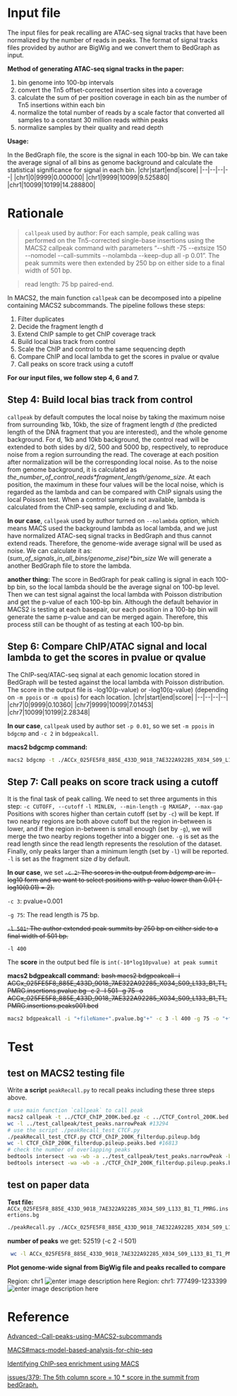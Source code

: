 # Input file
The input files for peak recalling are ATAC-seq signal tracks that have been normalized by the number of reads in peaks. The format of signal tracks files provided by author are BigWig and we convert them to BedGraph as input.

**Method of generating ATAC-seq signal tracks in the paper:**
 1. bin genome into 100-bp intervals
 2. convert the Tn5 offset-corrected insertion sites into a coverage
 3. calculate the sum of per position coverage in each bin as the number of Tn5 insertions within each bin
 4. normalize the total number of reads by a scale factor that converted all samples to a constant 30 million reads within peaks
 5. normalize samples by their quality and read depth

**Usage:**

In the BedGraph file, the score is the signal in each 100-bp bin. We can take the average signal of all bins as genome background and calculate the statistical significance for signal in each bin.
|chr|start|end|score|
|--|--|--|--|
|chr1|0|9999|0.000000|
|chr1|9999|10099|9.525880|
|chr1|10099|10199|14.288800|
# Rationale
> `callpeak` used by author: For each sample, peak calling was performed on the Tn5-corrected single-base insertions using the MACS2 callpeak command with parameters “--shift -75 --extsize 150 --nomodel --call-summits --nolambda --keep-dup all -p 0.01”. The peak summits were then extended by 250 bp on either side to a final width of 501 bp.

> read length: 75 bp paired-end.

In MACS2, the main function `callpeak` can be decomposed into a pipeline containing MACS2 subcommands. The pipeline follows these steps: 
1. Filter duplicates
2. Decide the fragment length d
3. Extend ChIP sample to get ChIP coverage track
4. Build local bias track from control
5. Scale the ChIP and control to the same sequencing depth
6. Compare ChIP and local lambda to get the scores in pvalue or qvalue
7. Call peaks on score track using a cutoff

**For our input files, we follow step 4, 6 and 7.**
## Step 4: Build local bias track from control
`callpeak` by default computes the local noise by taking the maximum noise from surrounding 1kb, 10kb, the size of fragment length _d_ (the predicted length of the DNA fragment that you are interested), and the whole genome background. For d, 1kb and 10kb background, the control read will be extended to both sides by d/2, 500 and 5000 bp, respectively, to reproduce noise from a region surrounding the read. The coverage at each position after normalization will be the corresponding local noise. As to the noise from genome background, it is calculated as _the_number_of_control_reads*fragment_length/genome_size_. At each position, the maximum in these four values will be the local noise, which is regarded as the lambda and can be compared with ChIP signals using the local Poisson test. When a control sample is not available, lambda is calculated from the ChIP-seq sample, excluding d and 1kb.

**In our case**, `callpeak` used by author turned on `--nolambda` option, which means MACS used the background lambda as local lambda, and we just have normalized ATAC-seq signal tracks in BedGraph and thus cannot extend reads. Therefore, the genome-wide average signal will be used as noise. We can calculate it as:
(_sum_of_signals_in_all_bins/genome_zise)*bin_size_
We will generate a another BedGraph file to store the lambda.

**another thing:** The score in BedGraph for peak calling is signal in each 100-bp bin, so the local lambda should be the average signal on 100-bp level. Then we can test signal against the local lambda with Poisson distribution and get the p-value of each 100-bp bin. Although the default behavior in MACS2 is testing at each basepair, our each position in a 100-bp bin will generate the same p-value and can be merged again. Therefore, this process still can be thought of as testing at each 100-bp bin.
## Step 6: Compare ChIP/ATAC signal and local lambda to get the scores in pvalue or qvalue
The ChIP-seq/ATAC-seq signal at each genomic location stored in BedGraph will be tested against the local lambda with Poisson distribution. The score in the output file is -log10(p-value) or -log10(q-value) (depending on `-m ppois` or `-m qpois`) for each location.
|chr|start|end|score|
|--|--|--|--|
|chr7|0|9999|0.10360|
|chr7|9999|10099|7.01453|
|chr7|10099|10199|2.28348|

**In our case**, `callpeak` used by author set `-p 0.01`, so we set `-m ppois` in `bdgcmp` and `-c 2` in `bdgpeakcall`.

**macs2 bdgcmp command:**
```bash
macs2 bdgcmp -t ./ACCx_025FE5F8_885E_433D_9018_7AE322A92285_X034_S09_L133_B1_T1_PMRG.insertions.bg -c ACCx_025FE5F8_885E_433D_9018_7AE322A92285_X034_S09_L133_B1_T1_PMRG.insertions.lambda.bg -m ppois -o ACCx_025FE5F8_885E_433D_9018_7AE322A92285_X034_S09_L133_B1_T1_PMRG.insertions.pvalue.bg
```
## Step 7: Call peaks on score track using a cutoff
It is the final task of peak calling. We need to set three arguments in this step:
`-c CUTOFF, --cutoff`
`-l MINLEN, --min-length`
`-g MAXGAP, --max-gap`
Positions with scores higher than certain cutoff (set by `-c`) will be kept. If two nearby regions are both above cutoff but the region in-between is lower, and if the region in-between is small enough (set by `-g`), we will merge the two nearby regions together into a bigger one. `-g` is set as the read length since the read length represents the resolution of the dataset. Finally, only peaks larger than a minimum length (set by `-l`) will be reported. `-l` is set as the fragment size _d_ by default. 

**In our case**, we set 
~~`-c 2`: The scores in the output from _bdgcmp_ are in -log10 form and we want to select positions with p-value lower than 0.01 (-log10(0.01) = 2).~~

`-c 3`: pvalue=0.001

`-g 75`: The read length is 75 bp.

~~`-l 501`: The author extended peak summits by 250 bp on either side to a final width of 501 bp.~~

`-l 400`

The **score** in the output bed file is `int(-10*log10pvalue) at peak summit`

**macs2 bdgpeakcall command:**
~~bash
macs2 bdgpeakcall -i ACCx_025FE5F8_885E_433D_9018_7AE322A92285_X034_S09_L133_B1_T1_PMRG.insertions.pvalue.bg -c 2 -l 501 -g 75 -o ACCx_025FE5F8_885E_433D_9018_7AE322A92285_X034_S09_L133_B1_T1_PMRG.insertions.peaks001.bed~~
```bash
macs2 bdgpeakcall -i "+fileName+".pvalue.bg"+" -c 3 -l 400 -g 75 -o "+fileName+".peaks001.bed
```
# Test
## test on MACS2 testing file
Write **a script** `peakRecall.py` to recall peaks including these three steps above.
```bash
# use main function `callpeak` to call peak
macs2 callpeak -t ../CTCF_ChIP_200K.bed.gz -c ../CTCF_Control_200K.bed.gz -f BED -g hs -n test -B
wc -l ../test_callpeak/test_peaks.narrowPeak #13294
# use the script ./peakRecall_test_CTCF.py
./peakRecall_test_CTCF.py CTCF_ChIP_200K_filterdup.pileup.bdg
wc -l CTCF_ChIP_200K_filterdup.pileup.peaks.bed #16813 
# check the number of overlapping peaks
bedtools intersect -wa -wb -a ../test_callpeak/test_peaks.narrowPeak -b ./CTCF_ChIP_200K_filterdup.pileup.peaks.bed -sorted -filenames -f 1.0 | wc -l # 13294
bedtools intersect -wa -wb -a ./CTCF_ChIP_200K_filterdup.pileup.peaks.bed -b ../test_callpeak/test_peaks.narrowPeak -sorted -filenames -f 1.0 | wc -l # 12284
```
## test on paper data
**Test file:** `ACCx_025FE5F8_885E_433D_9018_7AE322A92285_X034_S09_L133_B1_T1_PMRG.insertions.bg`
```bash
./peakRecall.py ./ACCx_025FE5F8_885E_433D_9018_7AE322A92285_X034_S09_L133_B1_T1_PMRG.insertions.bg
```
**number of peaks** we get: 52519 (-c 2 -l 501) 
```bash
 wc -l ACCx_025FE5F8_885E_433D_9018_7AE322A92285_X034_S09_L133_B1_T1_PMRG.insertions.peaks001.bed # 52519
```
**Plot genome-wide signal from BigWig file and peaks recalled to compare**

Region: chr1
![enter image description here](https://raw.githubusercontent.com/Luming-L/ProjectNew/master/Results/PeakRecall/peakRecall_chr1.png)
Region: chr1: 777499-1233399
![enter image description here](https://raw.githubusercontent.com/Luming-L/ProjectNew/master/Results/PeakRecall/peakRecall_chr1_777499_1233399.png)


# Reference
[Advanced:-Call-peaks-using-MACS2-subcommands](https://github.com/macs3-project/MACS/wiki/Advanced:-Call-peaks-using-MACS2-subcommands)

[MACS#macs-model-based-analysis-for-chip-seq](https://github.com/macs3-project/MACS#macs-model-based-analysis-for-chip-seq)

[Identifying ChIP-seq enrichment using MACS](https://www.nature.com/articles/nprot.2012.101)

[issues/379: The 5th column score = 10 * score in the summit from bedGraph.](https://github.com/macs3-project/MACS/issues/379)

<!--stackedit_data:
eyJoaXN0b3J5IjpbLTE4MjE3NjQ0NDcsMTc1MjYyNTc3OSwxOT
UxNDI4NzUsMTg2NjkwMzAyNywtMTk4OTU0MzE3LC0xMTIwMDMw
MTM5LC04OTE5NDQ5MTAsOTk4NDExNDYwLDEzOTUxOTE4OV19
-->
